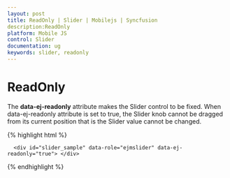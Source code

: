 ```yaml
---
layout: post
title: ReadOnly | Slider | Mobilejs | Syncfusion
description:ReadOnly
platform: Mobile JS
control: Slider
documentation: ug
keywords: slider, readonly
---
```


# ReadOnly

The **data-ej-readonly** attribute makes the Slider control to be fixed. When data-ej-readonly attribute is set to true, the Slider knob cannot be dragged from its current position that is the Slider value cannot be changed.

{% highlight html %}

      <div id="slider_sample" data-role="ejmslider" data-ej-readonly="true"> </div>

{% endhighlight %}



